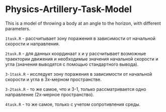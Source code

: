 # Physics-Artillery-Task-Model
This is a model of throwing a body at an angle to the horizon, with different parameters.

`1task.R` - рассчитывает зону поражения в зависимости от начальной скорости и направления.

`2task.R` - для данных координаат х и у рассчитывает возможные траектории движения и необходимые значения начальной скорости и угла (значения выводятся с помощью стандартного вывода).

`3-1task.R` - исследует зону поражения в зависимости от начальной скорости и угла в 3х-мерном пространстве.

`3-2task.R` - то же самое, что и 3-1, только рассматривается одно направление (2х-мерное пространство).

`4task.R` - то же самое, только с учетом сопротивления среды.

